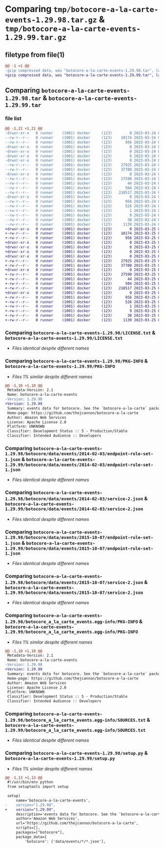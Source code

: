 # Comparing `tmp/botocore-a-la-carte-events-1.29.98.tar.gz` & `tmp/botocore-a-la-carte-events-1.29.99.tar.gz`

## filetype from file(1)

```diff
@@ -1 +1 @@
-gzip compressed data, was "botocore-a-la-carte-events-1.29.98.tar", last modified: Fri Mar 24 01:24:22 2023, max compression
+gzip compressed data, was "botocore-a-la-carte-events-1.29.99.tar", last modified: Sat Mar 25 01:22:44 2023, max compression
```

## Comparing `botocore-a-la-carte-events-1.29.98.tar` & `botocore-a-la-carte-events-1.29.99.tar`

### file list

```diff
@@ -1,21 +1,21 @@
-drwxr-xr-x   0 runner    (1001) docker     (123)        0 2023-03-24 01:24:22.081967 botocore-a-la-carte-events-1.29.98/
--rw-r--r--   0 runner    (1001) docker     (123)    10174 2023-03-24 01:24:21.000000 botocore-a-la-carte-events-1.29.98/LICENSE.txt
--rw-r--r--   0 runner    (1001) docker     (123)      956 2023-03-24 01:24:22.081967 botocore-a-la-carte-events-1.29.98/PKG-INFO
-drwxr-xr-x   0 runner    (1001) docker     (123)        0 2023-03-24 01:24:22.077967 botocore-a-la-carte-events-1.29.98/botocore/
-drwxr-xr-x   0 runner    (1001) docker     (123)        0 2023-03-24 01:24:22.077967 botocore-a-la-carte-events-1.29.98/botocore/data/
-drwxr-xr-x   0 runner    (1001) docker     (123)        0 2023-03-24 01:24:22.077967 botocore-a-la-carte-events-1.29.98/botocore/data/events/
-drwxr-xr-x   0 runner    (1001) docker     (123)        0 2023-03-24 01:24:22.077967 botocore-a-la-carte-events-1.29.98/botocore/data/events/2014-02-03/
--rw-r--r--   0 runner    (1001) docker     (123)    27925 2023-03-24 01:23:57.000000 botocore-a-la-carte-events-1.29.98/botocore/data/events/2014-02-03/endpoint-rule-set-1.json
--rw-r--r--   0 runner    (1001) docker     (123)    37700 2023-03-24 01:23:57.000000 botocore-a-la-carte-events-1.29.98/botocore/data/events/2014-02-03/service-2.json
-drwxr-xr-x   0 runner    (1001) docker     (123)        0 2023-03-24 01:24:22.081967 botocore-a-la-carte-events-1.29.98/botocore/data/events/2015-10-07/
--rw-r--r--   0 runner    (1001) docker     (123)    27590 2023-03-24 01:23:57.000000 botocore-a-la-carte-events-1.29.98/botocore/data/events/2015-10-07/endpoint-rule-set-1.json
--rw-r--r--   0 runner    (1001) docker     (123)       44 2023-03-24 01:23:57.000000 botocore-a-la-carte-events-1.29.98/botocore/data/events/2015-10-07/examples-1.json
--rw-r--r--   0 runner    (1001) docker     (123)      504 2023-03-24 01:23:57.000000 botocore-a-la-carte-events-1.29.98/botocore/data/events/2015-10-07/paginators-1.json
--rw-r--r--   0 runner    (1001) docker     (123)   218517 2023-03-24 01:23:57.000000 botocore-a-la-carte-events-1.29.98/botocore/data/events/2015-10-07/service-2.json
-drwxr-xr-x   0 runner    (1001) docker     (123)        0 2023-03-24 01:24:22.081967 botocore-a-la-carte-events-1.29.98/botocore_a_la_carte_events.egg-info/
--rw-r--r--   0 runner    (1001) docker     (123)      956 2023-03-24 01:24:22.000000 botocore-a-la-carte-events-1.29.98/botocore_a_la_carte_events.egg-info/PKG-INFO
--rw-r--r--   0 runner    (1001) docker     (123)      526 2023-03-24 01:24:22.000000 botocore-a-la-carte-events-1.29.98/botocore_a_la_carte_events.egg-info/SOURCES.txt
--rw-r--r--   0 runner    (1001) docker     (123)        1 2023-03-24 01:24:22.000000 botocore-a-la-carte-events-1.29.98/botocore_a_la_carte_events.egg-info/dependency_links.txt
--rw-r--r--   0 runner    (1001) docker     (123)        9 2023-03-24 01:24:22.000000 botocore-a-la-carte-events-1.29.98/botocore_a_la_carte_events.egg-info/top_level.txt
--rw-r--r--   0 runner    (1001) docker     (123)       38 2023-03-24 01:24:22.081967 botocore-a-la-carte-events-1.29.98/setup.cfg
--rw-r--r--   0 runner    (1001) docker     (123)     1139 2023-03-24 01:24:21.000000 botocore-a-la-carte-events-1.29.98/setup.py
+drwxr-xr-x   0 runner    (1001) docker     (123)        0 2023-03-25 01:22:44.279675 botocore-a-la-carte-events-1.29.99/
+-rw-r--r--   0 runner    (1001) docker     (123)    10174 2023-03-25 01:22:44.000000 botocore-a-la-carte-events-1.29.99/LICENSE.txt
+-rw-r--r--   0 runner    (1001) docker     (123)      956 2023-03-25 01:22:44.279675 botocore-a-la-carte-events-1.29.99/PKG-INFO
+drwxr-xr-x   0 runner    (1001) docker     (123)        0 2023-03-25 01:22:44.275675 botocore-a-la-carte-events-1.29.99/botocore/
+drwxr-xr-x   0 runner    (1001) docker     (123)        0 2023-03-25 01:22:44.275675 botocore-a-la-carte-events-1.29.99/botocore/data/
+drwxr-xr-x   0 runner    (1001) docker     (123)        0 2023-03-25 01:22:44.275675 botocore-a-la-carte-events-1.29.99/botocore/data/events/
+drwxr-xr-x   0 runner    (1001) docker     (123)        0 2023-03-25 01:22:44.275675 botocore-a-la-carte-events-1.29.99/botocore/data/events/2014-02-03/
+-rw-r--r--   0 runner    (1001) docker     (123)    27925 2023-03-25 01:22:12.000000 botocore-a-la-carte-events-1.29.99/botocore/data/events/2014-02-03/endpoint-rule-set-1.json
+-rw-r--r--   0 runner    (1001) docker     (123)    37700 2023-03-25 01:22:12.000000 botocore-a-la-carte-events-1.29.99/botocore/data/events/2014-02-03/service-2.json
+drwxr-xr-x   0 runner    (1001) docker     (123)        0 2023-03-25 01:22:44.279675 botocore-a-la-carte-events-1.29.99/botocore/data/events/2015-10-07/
+-rw-r--r--   0 runner    (1001) docker     (123)    27590 2023-03-25 01:22:12.000000 botocore-a-la-carte-events-1.29.99/botocore/data/events/2015-10-07/endpoint-rule-set-1.json
+-rw-r--r--   0 runner    (1001) docker     (123)       44 2023-03-25 01:22:12.000000 botocore-a-la-carte-events-1.29.99/botocore/data/events/2015-10-07/examples-1.json
+-rw-r--r--   0 runner    (1001) docker     (123)      504 2023-03-25 01:22:12.000000 botocore-a-la-carte-events-1.29.99/botocore/data/events/2015-10-07/paginators-1.json
+-rw-r--r--   0 runner    (1001) docker     (123)   218517 2023-03-25 01:22:12.000000 botocore-a-la-carte-events-1.29.99/botocore/data/events/2015-10-07/service-2.json
+drwxr-xr-x   0 runner    (1001) docker     (123)        0 2023-03-25 01:22:44.279675 botocore-a-la-carte-events-1.29.99/botocore_a_la_carte_events.egg-info/
+-rw-r--r--   0 runner    (1001) docker     (123)      956 2023-03-25 01:22:44.000000 botocore-a-la-carte-events-1.29.99/botocore_a_la_carte_events.egg-info/PKG-INFO
+-rw-r--r--   0 runner    (1001) docker     (123)      526 2023-03-25 01:22:44.000000 botocore-a-la-carte-events-1.29.99/botocore_a_la_carte_events.egg-info/SOURCES.txt
+-rw-r--r--   0 runner    (1001) docker     (123)        1 2023-03-25 01:22:44.000000 botocore-a-la-carte-events-1.29.99/botocore_a_la_carte_events.egg-info/dependency_links.txt
+-rw-r--r--   0 runner    (1001) docker     (123)        9 2023-03-25 01:22:44.000000 botocore-a-la-carte-events-1.29.99/botocore_a_la_carte_events.egg-info/top_level.txt
+-rw-r--r--   0 runner    (1001) docker     (123)       38 2023-03-25 01:22:44.279675 botocore-a-la-carte-events-1.29.99/setup.cfg
+-rw-r--r--   0 runner    (1001) docker     (123)     1139 2023-03-25 01:22:44.000000 botocore-a-la-carte-events-1.29.99/setup.py
```

### Comparing `botocore-a-la-carte-events-1.29.98/LICENSE.txt` & `botocore-a-la-carte-events-1.29.99/LICENSE.txt`

 * *Files identical despite different names*

### Comparing `botocore-a-la-carte-events-1.29.98/PKG-INFO` & `botocore-a-la-carte-events-1.29.99/PKG-INFO`

 * *Files 1% similar despite different names*

```diff
@@ -1,10 +1,10 @@
 Metadata-Version: 2.1
 Name: botocore-a-la-carte-events
-Version: 1.29.98
+Version: 1.29.99
 Summary: events data for botocore. See the `botocore-a-la-carte` package for more info.
 Home-page: https://github.com/thejcannon/botocore-a-la-carte
 Author: Amazon Web Services
 License: Apache License 2.0
 Platform: UNKNOWN
 Classifier: Development Status :: 5 - Production/Stable
 Classifier: Intended Audience :: Developers
```

### Comparing `botocore-a-la-carte-events-1.29.98/botocore/data/events/2014-02-03/endpoint-rule-set-1.json` & `botocore-a-la-carte-events-1.29.99/botocore/data/events/2014-02-03/endpoint-rule-set-1.json`

 * *Files identical despite different names*

### Comparing `botocore-a-la-carte-events-1.29.98/botocore/data/events/2014-02-03/service-2.json` & `botocore-a-la-carte-events-1.29.99/botocore/data/events/2014-02-03/service-2.json`

 * *Files identical despite different names*

### Comparing `botocore-a-la-carte-events-1.29.98/botocore/data/events/2015-10-07/endpoint-rule-set-1.json` & `botocore-a-la-carte-events-1.29.99/botocore/data/events/2015-10-07/endpoint-rule-set-1.json`

 * *Files identical despite different names*

### Comparing `botocore-a-la-carte-events-1.29.98/botocore/data/events/2015-10-07/service-2.json` & `botocore-a-la-carte-events-1.29.99/botocore/data/events/2015-10-07/service-2.json`

 * *Files identical despite different names*

### Comparing `botocore-a-la-carte-events-1.29.98/botocore_a_la_carte_events.egg-info/PKG-INFO` & `botocore-a-la-carte-events-1.29.99/botocore_a_la_carte_events.egg-info/PKG-INFO`

 * *Files 1% similar despite different names*

```diff
@@ -1,10 +1,10 @@
 Metadata-Version: 2.1
 Name: botocore-a-la-carte-events
-Version: 1.29.98
+Version: 1.29.99
 Summary: events data for botocore. See the `botocore-a-la-carte` package for more info.
 Home-page: https://github.com/thejcannon/botocore-a-la-carte
 Author: Amazon Web Services
 License: Apache License 2.0
 Platform: UNKNOWN
 Classifier: Development Status :: 5 - Production/Stable
 Classifier: Intended Audience :: Developers
```

### Comparing `botocore-a-la-carte-events-1.29.98/botocore_a_la_carte_events.egg-info/SOURCES.txt` & `botocore-a-la-carte-events-1.29.99/botocore_a_la_carte_events.egg-info/SOURCES.txt`

 * *Files identical despite different names*

### Comparing `botocore-a-la-carte-events-1.29.98/setup.py` & `botocore-a-la-carte-events-1.29.99/setup.py`

 * *Files 1% similar despite different names*

```diff
@@ -1,13 +1,13 @@
 #!/usr/bin/env python
 from setuptools import setup
 
 setup(
     name='botocore-a-la-carte-events',
-    version="1.29.98",
+    version="1.29.99",
     description='events data for botocore. See the `botocore-a-la-carte` package for more info.',
     author='Amazon Web Services',
     url='https://github.com/thejcannon/botocore-a-la-carte',
     scripts=[],
     packages=["botocore"],
     package_data={
         'botocore': ['data/events/*/*.json'],
```

